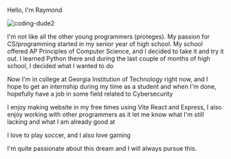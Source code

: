 Hello, I'm Raymond

![coding-dude2](https://github.com/user-attachments/assets/419402dd-b594-4fee-8da4-33504ecfd5e5)

I'm not like all the other young programmers (proteges). My passion for CS/programming started in my senior year of high school. 
My school offered AP Principles of Computer Science, and I decided to take it and try it out. I learned Python there and during the last couple of months of high school, I decided what I wanted to do

Now I'm in college at Georgia Institution of Technology right now, and I hope to get an internship during my time as a student and when I'm done, hopefully have a job in some field related to Cybersecurity

I enjoy making website in my free times using Vite React and Express, I also enjoy working with other programmers as it let me know what I'm still lacking and what I am already good at

I love to play soccer, and I also love gaming

I'm quite passionate about this dream and I will always pursue this.
